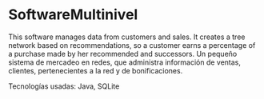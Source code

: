 # SoftwareMultinivel
This software manages data from customers and sales. It creates a tree network based on recommendations, so a customer earns a percentage of a purchase made by her recommended and successors.
Un pequeño sistema de mercadeo en redes, que administra información de ventas, clientes, pertenecientes a la red y de bonificaciones.

Tecnologías usadas: Java, SQLite
